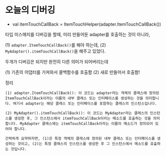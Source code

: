 # 오늘의 디버깅

- val itemTouchCallBack = ItemTouchHelper(adapter.ItemTouchCallBack())

타입 미스매치를 디버깅을 할때, 미리 만들어둔 adapter를 호출하는 것이 아니라,

(1) `adapter.ItemTouchCallBack()`를 해야 하는데,
(2) `MyAdapter().itemTouchCallBack()`을 해주고 있었다.

두개가 디버깅은 되지만 완전히 다른 의미가 되어버리는데

(1) 기존의 어댑터를 가져와서 콜백함수를 호출함
(2) 새로 만들어서 호출함!

정리

```
(1) adapter.ItemTouchCallBack(): 이 코드는 adapter라는 객체의 클래스에 정의된 ItemTouchCallBack이라는 이름의 내부 클래스 또는 인터페이스를 생성하는 것을 의미합니다. 여기서 adapter는 해당 클래스 또는 인터페이스를 포함하는 클래스의 인스턴스입니다.

(2) MyAdapter().itemTouchCallBack(): 이 코드는 MyAdapter라는 클래스의 인스턴스를 생성한 후, 그 인스턴스에서 itemTouchCallBack이라는 메소드를 호출하는 것을 의미합니다. MyAdapter 클래스에는 itemTouchCallBack이라는 이름의 메소드가 정의되어 있어야 합니다.

간략하게 요약하자면, (1)은 특정 객체의 클래스에 정의된 내부 클래스 또는 인터페이스를 생성하는 것이고, (2)는 특정 클래스의 인스턴스를 생성한 후 그 인스턴스에서 메소드를 호출하는 것입니다.
```
